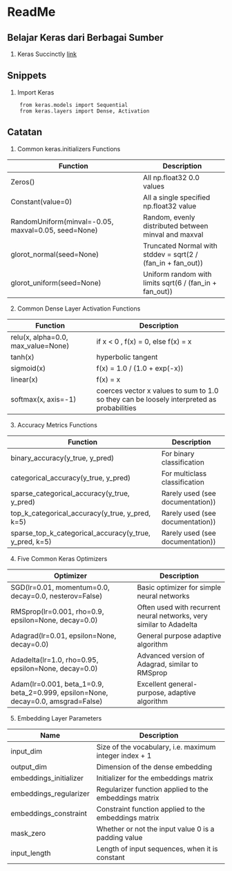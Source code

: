 # ReadMe

## Belajar Keras dari Berbagai Sumber

1. Keras Succinctly [link](https://www.syncfusion.com/ebooks/keras-succinctly)


## Snippets

1. Import Keras
```
	from keras.models import Sequential
	from keras.layers import Dense, Activation
```

## Catatan
1. Common keras.initializers Functions

| Function 	| Description 	|
|-----------------------------------------------------	|-------------------------------------------------------------	|
| Zeros() 	| All np.float32 0.0 values 	|
| Constant(value=0)  	| All a single specified np.float32 value 	|
| RandomUniform(minval=-0.05, maxval=0.05, seed=None) 	| Random, evenly distributed between minval and maxval 	|
| glorot_normal(seed=None) 	| Truncated Normal with stddev = sqrt(2 / (fan_in + fan_out)) 	|
| glorot_uniform(seed=None) 	| Uniform random with limits sqrt(6 / (fan_in + fan_out)) 	|

2. Common Dense Layer Activation Functions

| Function 	| Description 	|
|------------------------------------	|-------------------------------------------------------------------------------------------	|
| relu(x, alpha=0.0, max_value=None) 	| if x < 0 , f(x) = 0, else f(x) = x 	|
| tanh(x) 	| hyperbolic tangent 	|
| sigmoid(x) 	| f(x) = 1.0 / (1.0 + exp(-x)) 	|
| linear(x) 	| f(x) = x 	|
| softmax(x, axis=-1) 	| coerces vector x values to sum to 1.0 so they can be loosely interpreted as probabilities 	|

3. Accuracy Metrics Functions

| Function 	| Description 	|
|--------------------------------------------------------	|----------------------------------	|
| binary_accuracy(y_true, y_pred) 	| For binary classification 	|
| categorical_accuracy(y_true, y_pred) 	| For multiclass classification 	|
| sparse_categorical_accuracy(y_true, y_pred) 	| Rarely used (see documentation)) 	|
| top_k_categorical_accuracy(y_true, y_pred, k=5) 	| Rarely used (see documentation)) 	|
| sparse_top_k_categorical_accuracy(y_true, y_pred, k=5) 	| Rarely used (see documentation)) 	|

4. Five Common Keras Optimizers

| Optimizer 	| Description 	|
|----------------------------------------------------------------------------------	|---------------------------------------------------------------------	|
| SGD(lr=0.01, momentum=0.0, decay=0.0, nesterov=False) 	| Basic optimizer for simple neural networks 	|
| RMSprop(lr=0.001, rho=0.9, epsilon=None, decay=0.0) 	| Often used with recurrent neural networks, very similar to Adadelta 	|
| Adagrad(lr=0.01, epsilon=None, decay=0.0) 	| General purpose adaptive algorithm 	|
| Adadelta(lr=1.0, rho=0.95, epsilon=None, decay=0.0) 	| Advanced version of Adagrad, similar to RMSprop 	|
| Adam(lr=0.001, beta_1=0.9, beta_2=0.999, epsilon=None, decay=0.0, amsgrad=False) 	| Excellent general-purpose, adaptive algorithm 	|

5. Embedding Layer Parameters

| Name 	| Description 	|
|------------------------	|--------------------------------------------------------	|
| input_dim 	| Size of the vocabulary, i.e. maximum integer index + 1 	|
| output_dim 	| Dimension of the dense embedding 	|
| embeddings_initializer 	| Initializer for the embeddings matrix 	|
| embeddings_regularizer 	| Regularizer function applied to the embeddings matrix 	|
| embeddings_constraint 	| Constraint function applied to the embeddings matrix 	|
| mask_zero 	| Whether or not the input value 0 is a padding value 	|
| input_length 	| Length of input sequences, when it is constant 	|
